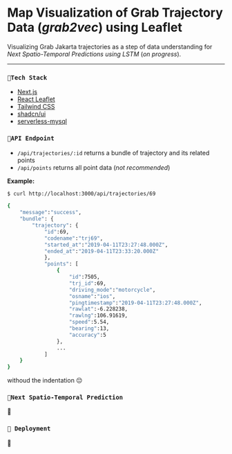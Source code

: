 # Map Visualization of Grab Trajectory Data (_grab2vec_) using Leaflet

Visualizing Grab Jakarta trajectories as a step of data understanding for *Next Spatio-Temporal Predictions using LSTM* (_on progress_).

---

### `🔧Tech Stack`
- [Next.js](https://nextjs.org/)
- [React Leaflet](https://react-leaflet.js.org/)
- [Tailwind CSS](https://tailwindcss.com/)
- [shadcn/ui](https://ui.shadcn.com/)
- [serverless-mysql](https://github.com/jeremydaly/serverless-mysql)

### `🚪API Endpoint`
- `/api/trajectories/:id` returns a bundle of trajectory and its related points
- `/api/points` returns all point data (_not recommended_)

**Example:**

```bash
$ curl http://localhost:3000/api/trajectories/69

{
	"message":"success",
	"bundle": {
		"trajectory": {
			"id":69,
			"codename":"trj69",
			"started_at":"2019-04-11T23:27:48.000Z",
			"ended_at":"2019-04-11T23:33:20.000Z"
			},
			"points": [
				{
					"id":7505,
					"trj_id":69,
					"driving_mode":"motorcycle",
					"osname":"ios",
					"pingtimestamp":"2019-04-11T23:27:48.000Z",
					"rawlat":-6.228238,
					"rawlng":106.91619,
					"speed":5.54,
					"bearing":13,
					"accuracy":5
				},
				...
			]
	}
}
```
withoud the indentation 😔

### `🔬Next Spatio-Temporal Prediction`
🚧

### `🎯 Deployment`
🚧
